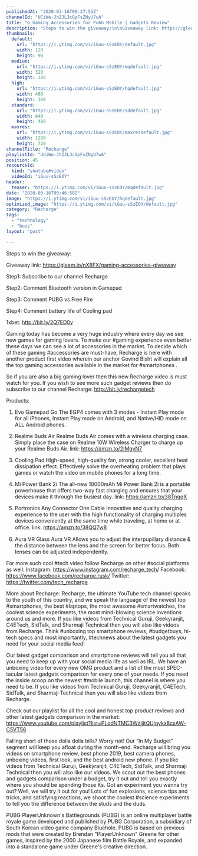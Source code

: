 ```yaml
---
publishedAt: "2020-03-16T08:37:55Z"
channelId: "UCiWe-JhZJL3cGpFsZNyU7uA"
title: "6 Gaming Accessories for PubG Mobile | Gadgets Review"
description: "Steps to win the giveaway:\n\nGiveaway link: https://gleam.io/nX8FX/gaming-accessories-giveaway \n\nStep1: Subscribe to our channel Recharge\n\nStep2: Comment Bluetooth version in Gamepad\n\nStep3: Comment PUBG vs Free Fire\n\nStep4: Comment battery life of Cooling pad\n\n1xbet: http://bit.ly/2Q7ED0y\n\nGaming today has become a very huge industry where every day we see new games for gaming lovers. To make our #gaming experience even better these days we can see a lot of accessories in the market. To decide which of these gaming #accessories are must-have, Recharge is here with another product first video wherein our anchor Govind Bisht will explain all the top gaming accessories available in the market for #smartphones .\n\nSo if you are also a big gaming lover then this new Recharge video is must watch for you. If you wish to see more such gadget reviews then do subscribe to our channel Recharge: http://bit.ly/rechargetech\n\nProducts:\n\n1. Evo Gamepad Go\nThe EGP4 comes with 3 modes - Instant Play mode for all iPhones, Instant Play mode on Android, and Native/HID mode on ALL Android phones. \n\n2. Realme Buds Air\nRealme Buds Air comes with a wireless charging case. Simply place the case on Realme 10W Wireless Charger to charge up your Realme Buds Air. \nlink: https://amzn.to/2IMgvN7\n\n3. Cooling Pad\nHigh-speed, high-quality fan, strong cooler, excellent heat dissipation effect. Effectively solve the overheating problem that plays games or watch the video on mobile phones for a long time.\n\n4. Mi Power Bank 2i\nThe all-new 10000mAh Mi Power Bank 2i is a portable powerhouse that offers two-way fast charging and ensures that your devices make it through the busiest day.\nlink: https://amzn.to/38TngqX\n\n5. Portronics Any Connector One Cable\nInnovative and quality charging experience to the user with the high functionality of charging multiples devices conveniently at the same time while traveling, at home or at ofﬁce.\nlink: https://amzn.to/38QQ7w8\n\n6. Aura VR Glass \nAura VR Allows you to adjust the interpupillary distance & the distance between the lens and the screen for better focus. Both lenses can be adjusted independently.\n\nFor more such cool #tech video follow Recharge on other #social platforms as well: Instagram: https://www.instagram.com/recharge_tech/ Facebook: https://www.facebook.com/recharge.rusk/ Twitter: https://twitter.com/tech_recharge\n\nMore about Recharge: Recharge, the ultimate YouTube tech channel speaks to the youth of this country, and we speak the language of the newest top #smartphones, the best #laptops, the most awesome #smartwatches, the coolest science experiments, the most mind-blowing science inventions around us and more. If you like videos from Technical Guruji, Geekyranjit, C4ETech, SidTalk, and Sharmaji Technical then you will also like videos from Recharge. Think #unboxing top smartphone reviews, #budgetbuys, hi-tech specs and most importantly, #technews about the latest gadgets you need for your social media feed!\n\nOur latest gadget comparison and smartphone reviews will tell you all that you need to keep up with your social media life as well as IRL. We have an unboxing video for every new OMG product and a list of the most SPEC-tacular latest gadgets comparison for every one of your needs. If you need the inside scoop on the newest #mobile launch, this channel is where you need to be. If you like videos from Technical Guruji, Geekyranjit, C4ETech, SidTalk, and Sharmaji Technical then you will also like videos from Recharge. \n\nCheck out our playlist for all the cool and honest top product reviews and other latest gadgets comparison in the market: https://www.youtube.com/playlist?list=PLodNTMC3WzjjitQUjqykx8cxAW-C5VT56\n\nFalling short of those dolla dolla bills? Worry not! Our “In My Budget” segment will keep you afloat during the month-end. Recharge will bring you videos on smartphone review, best phone 2019, best camera phones, unboxing videos, first look, and the best android new phone. If you like videos from Technical Guruji, Geekyranjit, C4ETech, SidTalk, and Sharmaji Technical then you will also like our videos. We scout out the best phones and gadgets comparison under a budget, try it out and tell you exactly where you should be spending those Ks. Got an experiment you wanna try out? Well, we will try it out for you! Lots of fun explosions, science tips and tricks, and satisfying reactions, we shoot the coolest #science experiments to tell you the difference between the studs and the duds.\n\nPUBG\nPlayerUnknown's Battlegrounds (PUBG) is an online multiplayer battle royale game developed and published by PUBG Corporation, a subsidiary of South Korean video game company Bluehole. PUBG is based on previous mods that were created by Brendan \"PlayerUnknown\" Greene for other games, inspired by the 2000 Japanese film Battle Royale, and expanded into a standalone game under Greene's creative direction."
thumbnails:
  default:
    url: "https://i.ytimg.com/vi/iGuu-sSzEOY/default.jpg"
    width: 120
    height: 90
  medium:
    url: "https://i.ytimg.com/vi/iGuu-sSzEOY/mqdefault.jpg"
    width: 320
    height: 180
  high:
    url: "https://i.ytimg.com/vi/iGuu-sSzEOY/hqdefault.jpg"
    width: 480
    height: 360
  standard:
    url: "https://i.ytimg.com/vi/iGuu-sSzEOY/sddefault.jpg"
    width: 640
    height: 480
  maxres:
    url: "https://i.ytimg.com/vi/iGuu-sSzEOY/maxresdefault.jpg"
    width: 1280
    height: 720
channelTitle: "Recharge"
playlistId: "UUiWe-JhZJL3cGpFsZNyU7uA"
position: 45
resourceId:
  kind: "youtube#video"
  videoId: "iGuu-sSzEOY"
header:
  teaser: "https://i.ytimg.com/vi/iGuu-sSzEOY/mqdefault.jpg"
date: "2020-03-16T09:46:58Z"
image: "https://i.ytimg.com/vi/iGuu-sSzEOY/hqdefault.jpg"
optimized_image: "https://i.ytimg.com/vi/iGuu-sSzEOY/default.jpg"
category: "Recharge"
tags:
  - "technology"
  - "buzz"
layout: "post"

---
```

Steps to win the giveaway:

Giveaway link: https://gleam.io/nX8FX/gaming-accessories-giveaway 

Step1: Subscribe to our channel Recharge

Step2: Comment Bluetooth version in Gamepad

Step3: Comment PUBG vs Free Fire

Step4: Comment battery life of Cooling pad

1xbet: http://bit.ly/2Q7ED0y

Gaming today has become a very huge industry where every day we see new games for gaming lovers. To make our #gaming experience even better these days we can see a lot of accessories in the market. To decide which of these gaming #accessories are must-have, Recharge is here with another product first video wherein our anchor Govind Bisht will explain all the top gaming accessories available in the market for #smartphones .

So if you are also a big gaming lover then this new Recharge video is must watch for you. If you wish to see more such gadget reviews then do subscribe to our channel Recharge: http://bit.ly/rechargetech

Products:

1. Evo Gamepad Go
The EGP4 comes with 3 modes - Instant Play mode for all iPhones, Instant Play mode on Android, and Native/HID mode on ALL Android phones. 

2. Realme Buds Air
Realme Buds Air comes with a wireless charging case. Simply place the case on Realme 10W Wireless Charger to charge up your Realme Buds Air. 
link: https://amzn.to/2IMgvN7

3. Cooling Pad
High-speed, high-quality fan, strong cooler, excellent heat dissipation effect. Effectively solve the overheating problem that plays games or watch the video on mobile phones for a long time.

4. Mi Power Bank 2i
The all-new 10000mAh Mi Power Bank 2i is a portable powerhouse that offers two-way fast charging and ensures that your devices make it through the busiest day.
link: https://amzn.to/38TngqX

5. Portronics Any Connector One Cable
Innovative and quality charging experience to the user with the high functionality of charging multiples devices conveniently at the same time while traveling, at home or at ofﬁce.
link: https://amzn.to/38QQ7w8

6. Aura VR Glass 
Aura VR Allows you to adjust the interpupillary distance & the distance between the lens and the screen for better focus. Both lenses can be adjusted independently.

For more such cool #tech video follow Recharge on other #social platforms as well: Instagram: https://www.instagram.com/recharge_tech/ Facebook: https://www.facebook.com/recharge.rusk/ Twitter: https://twitter.com/tech_recharge

More about Recharge: Recharge, the ultimate YouTube tech channel speaks to the youth of this country, and we speak the language of the newest top #smartphones, the best #laptops, the most awesome #smartwatches, the coolest science experiments, the most mind-blowing science inventions around us and more. If you like videos from Technical Guruji, Geekyranjit, C4ETech, SidTalk, and Sharmaji Technical then you will also like videos from Recharge. Think #unboxing top smartphone reviews, #budgetbuys, hi-tech specs and most importantly, #technews about the latest gadgets you need for your social media feed!

Our latest gadget comparison and smartphone reviews will tell you all that you need to keep up with your social media life as well as IRL. We have an unboxing video for every new OMG product and a list of the most SPEC-tacular latest gadgets comparison for every one of your needs. If you need the inside scoop on the newest #mobile launch, this channel is where you need to be. If you like videos from Technical Guruji, Geekyranjit, C4ETech, SidTalk, and Sharmaji Technical then you will also like videos from Recharge. 

Check out our playlist for all the cool and honest top product reviews and other latest gadgets comparison in the market: https://www.youtube.com/playlist?list=PLodNTMC3WzjjitQUjqykx8cxAW-C5VT56

Falling short of those dolla dolla bills? Worry not! Our “In My Budget” segment will keep you afloat during the month-end. Recharge will bring you videos on smartphone review, best phone 2019, best camera phones, unboxing videos, first look, and the best android new phone. If you like videos from Technical Guruji, Geekyranjit, C4ETech, SidTalk, and Sharmaji Technical then you will also like our videos. We scout out the best phones and gadgets comparison under a budget, try it out and tell you exactly where you should be spending those Ks. Got an experiment you wanna try out? Well, we will try it out for you! Lots of fun explosions, science tips and tricks, and satisfying reactions, we shoot the coolest #science experiments to tell you the difference between the studs and the duds.

PUBG
PlayerUnknown's Battlegrounds (PUBG) is an online multiplayer battle royale game developed and published by PUBG Corporation, a subsidiary of South Korean video game company Bluehole. PUBG is based on previous mods that were created by Brendan "PlayerUnknown" Greene for other games, inspired by the 2000 Japanese film Battle Royale, and expanded into a standalone game under Greene's creative direction.